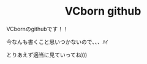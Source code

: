 <h1 align="center">VCborn github</h1>
<p>VCbornのgithubです！！</p>
<!--だれか付け足して))-->
<p>今なんも書くこと思いつかないので、、、ﾊｲ</p>
<p>とりあえず適当に見ていってね)))</p>
